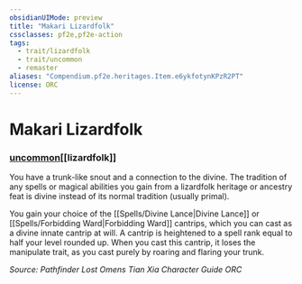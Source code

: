```yaml
---
obsidianUIMode: preview
title: "Makari Lizardfolk"
cssclasses: pf2e,pf2e-action
tags:
  - trait/lizardfolk
  - trait/uncommon
  - remaster
aliases: "Compendium.pf2e.heritages.Item.e6ykfotynKPzR2PT"
license: ORC
---
```

# Makari Lizardfolk

### [uncommon](uncommon "Uncommon Rarity Trait")[[lizardfolk]]






You have a trunk-like snout and a connection to the divine. The tradition of any spells or magical abilities you gain from a lizardfolk heritage or ancestry feat is divine instead of its normal tradition (usually primal).

You gain your choice of the [[Spells/Divine Lance|Divine Lance]] or [[Spells/Forbidding Ward|Forbidding Ward]] cantrips, which you can cast as a divine innate cantrip at will. A cantrip is heightened to a spell rank equal to half your level rounded up. When you cast this cantrip, it loses the manipulate trait, as you cast purely by roaring and flaring your trunk.

*Source: Pathfinder Lost Omens Tian Xia Character Guide*
*ORC*
